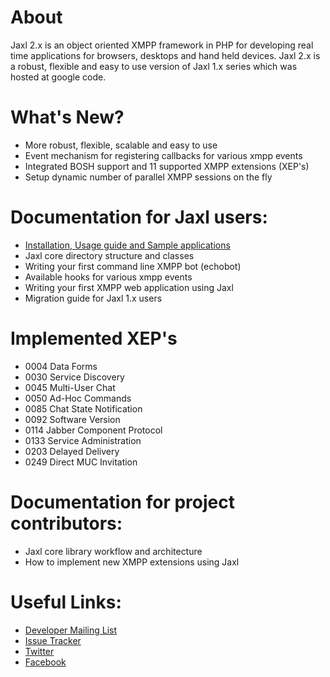 # About

Jaxl 2.x is an object oriented XMPP framework in PHP for developing real time applications
for browsers, desktops and hand held devices. Jaxl 2.x is a robust, flexible and easy to use
version of Jaxl 1.x series which was hosted at google code.

# What's New?

* More robust, flexible, scalable and easy to use
* Event mechanism for registering callbacks for various xmpp events
* Integrated BOSH support and 11 supported XMPP extensions (XEP's)
* Setup dynamic number of parallel XMPP sessions on the fly

# Documentation for Jaxl users:

* [Installation, Usage guide and Sample applications](http://abhinavsingh.com/blog/2010/08/jaxl-2-0-installation-usage-guide-and-example-apps)
* Jaxl core directory structure and classes
* Writing your first command line XMPP bot (echobot)
* Available hooks for various xmpp events
* Writing your first XMPP web application using Jaxl
* Migration guide for Jaxl 1.x users

# Implemented XEP's

* 0004 Data Forms
* 0030 Service Discovery
* 0045 Multi-User Chat
* 0050 Ad-Hoc Commands
* 0085 Chat State Notification
* 0092 Software Version
* 0114 Jabber Component Protocol
* 0133 Service Administration
* 0203 Delayed Delivery
* 0249 Direct MUC Invitation

# Documentation for project contributors:

* Jaxl core library workflow and architecture
* How to implement new XMPP extensions using Jaxl

# Useful Links:

* [Developer Mailing List](http://groups.google.com/group/jaxl)
* [Issue Tracker](http://github.com/abhinavsingh/jaxl/issues)
* [Twitter](http://twitter.com/imjaxlim)
* [Facebook](http://www.facebook.com/apps/application.php?id=133882693294505)
